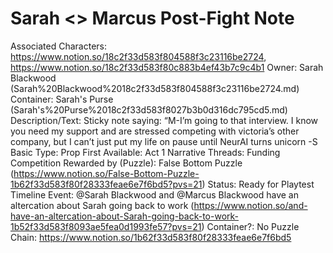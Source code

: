 # Sarah <> Marcus Post-Fight Note

Associated Characters: https://www.notion.so/18c2f33d583f804588f3c23116be2724, https://www.notion.so/18c2f33d583f80c883b4ef43b7c9c4b1
Owner: Sarah Blackwood (Sarah%20Blackwood%2018c2f33d583f804588f3c23116be2724.md)
Container: Sarah's Purse (Sarah's%20Purse%2018c2f33d583f8027b3b0d316dc795cd5.md)
Description/Text: Sticky note saying: “M-I’m going to that interview. I know you need my support and are stressed competing with victoria’s other company, but I can’t just put my life on pause until NeurAI turns unicorn -S
Basic Type: Prop
First Available: Act 1
Narrative Threads: Funding Competition
Rewarded by (Puzzle): False Bottom Puzzle (https://www.notion.so/False-Bottom-Puzzle-1b62f33d583f80f28333feae6e7f6bd5?pvs=21)
Status: Ready for Playtest
Timeline Event: @Sarah Blackwood and @Marcus Blackwood have an altercation about Sarah going back to work (https://www.notion.so/and-have-an-altercation-about-Sarah-going-back-to-work-1b52f33d583f8093ae5fea0d1993fe57?pvs=21)
Container?: No
Puzzle Chain: https://www.notion.so/1b62f33d583f80f28333feae6e7f6bd5